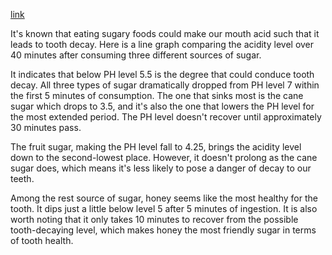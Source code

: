 [link](https://www.english-exam.org/IELTS/academic_writing_samples_task_1/83/)

It's known that eating sugary foods could make our mouth acid such that it leads to tooth decay. Here is a line graph comparing the acidity level over 40 minutes after consuming three different sources of sugar.

It indicates that below PH level 5.5 is the degree that could conduce tooth decay. All three types of sugar dramatically dropped from PH level 7 within the first 5 minutes of consumption. The one that sinks most is the cane sugar which drops to 3.5, and it's also the one that lowers the PH level for the most extended period. The PH level doesn't recover until approximately 30 minutes pass.

The fruit sugar, making the PH level fall to 4.25, brings the acidity level down to the second-lowest place. However, it doesn't prolong as the cane sugar does, which means it's less likely to pose a danger of decay to our teeth.

Among the rest source of sugar, honey seems like the most healthy for the tooth. It dips just a little below level 5 after 5 minutes of ingestion. It is also worth noting that it only takes 10 minutes to recover from the possible tooth-decaying level, which makes honey the most friendly sugar in terms of tooth health.